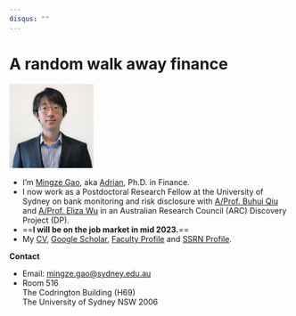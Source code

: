 ```yaml
---
disqus: ""
--- 
```

# A random walk away finance

<img src="/images/Adrian.jpg" alt="Mingze Gao" width="30%">
<!-- <script src="https://cdnjs.cloudflare.com/ajax/libs/Chart.js/2.9.3/Chart.min.js" integrity="sha256-R4pqcOYV8lt7snxMQO/HSbVCFRPMdrhAFMH+vr9giYI=" crossorigin="anonymous"></script> -->

- I’m [Mingze Gao](https://mingze-gao.com), aka [Adrian](https://adrian-gao.com), Ph.D. in Finance.
- I now work as a Postdoctoral Research Fellow at the University of Sydney on bank monitoring and risk disclosure with [A/Prof. Buhui Qiu](https://www.sydney.edu.au/business/about/our-people/academic-staff/buhui-qiu.html) and [A/Prof. Eliza Wu](https://www.sydney.edu.au/business/about/our-people/academic-staff/eliza-wu.html) in an Australian Research Council (ARC) Discovery Project (DP).
- ==**I will be on the job market in mid 2023.**==
- My [CV](https://mingze-gao.com/cv/), [Google Scholar](https://scholar.google.com/citations?user=5n1YYx0AAAAJ&hl=en&oi=ao), [Faculty Profile](https://www.sydney.edu.au/business/about/our-people/academic-staff/mingze-gao.html) and [SSRN Profile](https://papers.ssrn.com/sol3/cf_dev/AbsByAuth.cfm?per_id=2999772).
  <!-- - Authored the Python package [frds - financial research data services](https://github.com/mgao6767/frds). -->
  <!-- - Programmed also the [Interactive Option Pricing](/option-pricing-explained/) and [LeGao - Make LEGO Mosaics](/legao/). -->

**Contact**

- Email: mingze.gao@sydney.edu.au
- Room 516<br>The Codrington Building (H69)
  <br>The University of Sydney NSW 2006

<!-- ---

<canvas id="site-stats" width="400" height="200"></canvas>

<script>
var ctx = document.getElementById('site-stats');
var config = { 
    type: 'line',
    data: {
        labels: [],
        datasets: [{
            label: 'Site Visits',
            data: [],
            backgroundColor: 'rgba(0, 136, 255, 0.4)',
            borderColor: 'rgba(0, 136, 255, 0.8)'
        },
        {
            label: 'Visitors',
            data: [],
        }]
    },
    options: {
        responsive: true,
        legend: {
            display: true
        },
        title: {
            display: true,
            fontFamily: 'Roboto',
            text: '30-Day Site Statistics',
        },
        animation: {duration:1500},
        scales: {
	        yAxes: [{
                ticks: {
                    beginAtZero: true
                }
            }]
        }
    }
};
var myChart = new Chart(ctx, config);
</script> -->

<!-- Load the Embed API library -->
<!-- <script>
(function(w,d,s,g,js,fs){
  g=w.gapi||(w.gapi={});g.analytics={q:[],ready:function(f){this.q.push(f);}};
  js=d.createElement(s);fs=d.getElementsByTagName(s)[0];
  js.src='https://apis.google.com/js/platform.js';
  fs.parentNode.insertBefore(js,fs);js.onload=function(){g.load('analytics');};
}(window,document,'script'));
</script>

<script>
gapi.analytics.ready(function () {
fetch('https://api.adrian-gao.com/ga/access_token')
    .then(response => response.json())
    .then(tokenInfo => {
        gapi.analytics.auth.authorize({
            'serverAuth': {
                'access_token': tokenInfo.token
            }
        });
        var report = new gapi.analytics.report.Data({
            query: {
                'ids': 'ga:169685330',
                'start-date': '30daysAgo',
                'end-date': 'yesterday',
                'metrics': 'ga:sessions,ga:users',
                'dimensions': 'ga:date'
            }
        });
        report.on('success', function (resp) {
            resp.rows.forEach(element => {
                var year = element[0].substring(0, 4);
                var month = element[0].substring(4, 6);
                var day = element[0].substring(6, 8);
                var date = new Date(year, month - 1, day)
                config.data.labels.push(date.toDateString().substring(4, 10));
                config.data.datasets[0].data.push( element[1] );
                config.data.datasets[1].data.push( element[2] );
            });
            myChart.destroy();
            myChart = new Chart(ctx, config);
        });
        report.execute();
    })
});
</script> -->
